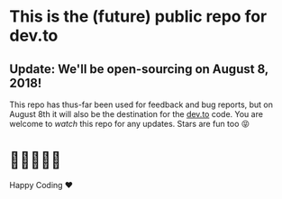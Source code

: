 # This is the (future) public repo for dev.to

## Update: We'll be open-sourcing on August 8, 2018!

This repo has thus-far been used for feedback and bug reports, but on August 8th it will also be the destination for the [dev.to](/) code. You are welcome to _watch_ this repo for any updates. Stars are fun too 😝

# 🤩🤩🤩🤩🤩

Happy Coding ❤️
